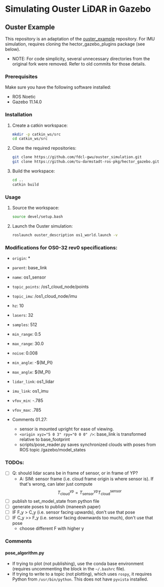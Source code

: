 # Simulating Ouster LiDAR in Gazebo
## Ouster Example

This repository is an adaptation of the [ouster_example](https://github.com/wilselby/ouster_example) repository. For IMU simulation, requires cloning the hector_gazebo_plugins package (see below). 
- NOTE: For code simplicity, several unnecessary directories from the original fork were removed. Refer to old commits for those details.

### Prerequisites

Make sure you have the following software installed:

- ROS Noetic
- Gazebo 11.14.0

### Installation

1. Create a catkin workspace:

    ```bash
    mkdir -p catkin_ws/src
    cd catkin_ws/src
    ```

2. Clone the required repositories:

    ```bash
    git clone https://github.com/fdcl-gwu/ouster_simulation.git
    git clone https://github.com/tu-darmstadt-ros-pkg/hector_gazebo.git hector_gazebo_plugins
    ```

3. Build the workspace:

    ```bash
    cd ..
    catkin build
    ```

### Usage

1. Source the workspace:

    ```bash
    source devel/setup.bash
    ```

2. Launch the Ouster simulation:

    ```bash
    roslaunch ouster_description os1_world.launch -v
    ```

### Modifications for OS0-32 rev0 specifications:
- `origin`: *
- `parent`: base_link
- `name`: os1_sensor
- `topic_points`: /os1_cloud_node/points
- `topic_imu`: /os1_cloud_node/imu
- `hz`: 10
- `lasers`: 32
- `samples`: 512
- `min_range`: 0.5
- `max_range`: 30.0
- `noise`: 0.008
- `min_angle`: -${M_PI}
- `max_angle`: ${M_PI}
- `lidar_link`: os1_lidar
- `imu_link`: os1_imu
- `vfov_min`: -.785
- `vfov_max`: .785

- Comments 01.27:
    - sensor is mounted upright for ease of viewing.
    - ```<origin xyz="5 0 3" rpy="0 0 0" />```: base_link is transformed relative to base_footprint
    - scripts/pose_reader.py saves synchronized clouds with poses from ROS topic /gazebo/model_states

### TODOs:
- [ ] Q: should lidar scans be in frame of sensor, or in frame of YP? 
    - A: SIM: sensor frame (i.e. cloud frame origin is where sensor is). If that's wrong, can later just compute 
        $$ T^{\text{yp}}_{\text{cloud}} = T^{\text{yp}}_{\text{sensor}} T^{\text{sensor}}_{\text{cloud}} $$
- [ ] publish to set_model_state from python file
- [ ] generate poses to publish (maneesh paper)
- [ ] IF F_y > C_y (i.e. sensor facing upwards), don't use that pose
- [ ] IF C_y >> F_y (i.e. sensor facing downwards too much), don't use that pose
    - choose different F with higher y

### Comments
#### pose_algorithm.py
- If trying to plot (not publishing), use the conda base environment (requires uncommenting the block in the `~/.bashrc` file).
- If trying to write to a topic (not plotting), which uses `rospy`, it requires Python from `/usr/bin/python`. This does not have `pyvista` installed.